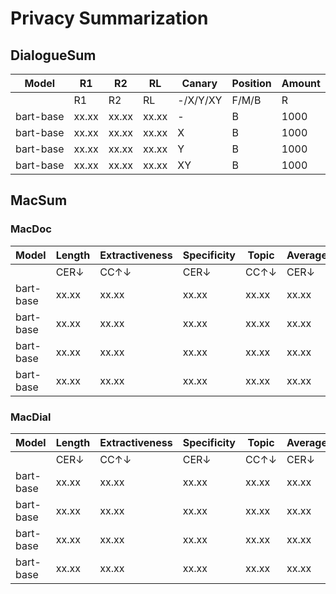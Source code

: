 # Privacy Summarization

## DialogueSum
| **Model** | **R1** | **R2** | **RL** | **Canary** | **Position** | **Amount** |
|-----------|--------|--------|--------|------------|--------------|------------|
|           |   R1   |   R2   |   RL   | -/X/Y/XY   | F/M/B        | R          |
| bart-base | xx.xx  | xx.xx  | xx.xx  | -          | B            | 1000       |
| bart-base | xx.xx  | xx.xx  | xx.xx  | X          | B            | 1000       |
| bart-base | xx.xx  | xx.xx  | xx.xx  | Y          | B            | 1000       |
| bart-base | xx.xx  | xx.xx  | xx.xx  | XY         | B            | 1000       |

## MacSum
### MacDoc
| Model     | Length | Extractiveness | Specificity | Topic | Average | Quality | Canary | Position | Amount |
|------|--------|----------------|-------------|-------|---------|---------|--------|----------|--------|
|  | CER↓   | CC↑↓           | CER↓        | CC↑↓  | CER↓    | CC↑↓    | CER↓   | CER↓     | -/X/Y/XY | F/M/B. | R      |
| bart-base | xx.xx  | xx.xx          | xx.xx       | xx.xx | xx.xx   | xx.xx   | xx.xx  | xx.xx    | -  | xx.xx  | xx.xx  |
| bart-base | xx.xx  | xx.xx          | xx.xx       | xx.xx | xx.xx   | xx.xx   | xx.xx  | xx.xx    | X  | xx.xx  | xx.xx  |
| bart-base | xx.xx  | xx.xx          | xx.xx       | xx.xx | xx.xx   | xx.xx   | xx.xx  | xx.xx    | Y  | xx.xx  | xx.xx  |
| bart-base | xx.xx  | xx.xx          | xx.xx       | xx.xx | xx.xx   | xx.xx   | xx.xx  | xx.xx    | XY  | xx.xx  | xx.xx  |


### MacDial
| Model     | Length | Extractiveness | Specificity | Topic | Average | Quality | Canary | Position | Amount |
|------|--------|----------------|-------------|-------|---------|---------|--------|----------|--------|
|      | CER↓   | CC↑↓           | CER↓        | CC↑↓  | CER↓    | CC↑↓    | CER↓   | CER↓     | -/X/Y/XY | F/M/B. | R      |
| bart-base | xx.xx  | xx.xx          | xx.xx       | xx.xx | xx.xx   | xx.xx   | xx.xx  | xx.xx    | -  | xx.xx  | xx.xx  |
| bart-base | xx.xx  | xx.xx          | xx.xx       | xx.xx | xx.xx   | xx.xx   | xx.xx  | xx.xx    | X  | xx.xx  | xx.xx  |
| bart-base | xx.xx  | xx.xx          | xx.xx       | xx.xx | xx.xx   | xx.xx   | xx.xx  | xx.xx    | Y  | xx.xx  | xx.xx  |
| bart-base | xx.xx  | xx.xx          | xx.xx       | xx.xx | xx.xx   | xx.xx   | xx.xx  | xx.xx    | XY  | xx.xx  | xx.xx  |
